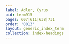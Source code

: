 ```yaml
---
label: Adler, Cyrus
pid: term915
pages: 607|611|638|731
order: '0013'
layout: generic_index_term
collection: index-headings
---
```

